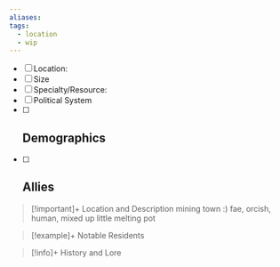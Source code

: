 ```yaml
---
aliases: 
tags:
  - location
  - wip
---
```

- [ ] Location: 
- [ ] Size
- [ ] Specialty/Resource: 
- [ ] Political System
- [ ] Demographics
	-  
- [ ] Allies
	- 

>[!important]+ Location and Description
>mining town :)
>fae, orcish, human, mixed up little melting pot

> [!example]+ Notable Residents

> [!info]+ History and Lore

